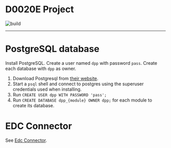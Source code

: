 # D0020E Project
![build](https://github.com/Cebasthian/d0020e-project/actions/workflows/maven.yml/badge.svg)

---

# PostgreSQL database
Install PostgreSQL.
Create a user named `dpp` with password `pass`.
Create each database with `dpp` as owner.

1. Download Postgresql from [their website](https://www.postgresql.org/download/).
2. Start a `psql` shell and connect to postgres using the superuser credentials used when installing.
3. Run `CREATE USER dpp WITH PASSWORD 'pass';`
4. Run `CREATE DATABASE dpp_{module} OWNER dpp;` for each module to create its database.

# EDC Connector
See [Edc Connector](edc-connector/README.md).
